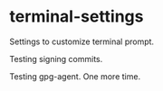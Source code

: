 # terminal-settings

Settings to customize terminal prompt.

Testing signing commits.

Testing gpg-agent. One more time.